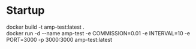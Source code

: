 # Startup
docker build -t amp-test:latest . \
docker run -d --name amp-test -e COMMISSION=0.01 -e INTERVAL=10 -e PORT=3000 -p 3000:3000 amp-test:latest